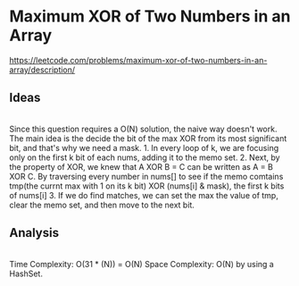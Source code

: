 # Maximum XOR of Two Numbers in an Array

https://leetcode.com/problems/maximum-xor-of-two-numbers-in-an-array/description/ <br>
  
  <h2>Ideas</h2><br>
  Since this question requires a O(N) solution, the naive way doesn't work.  
  The main idea is the decide the bit of the max XOR from its most significant bit, and that's why we need a mask.  
  1. In every loop of k, we are focusing only on the first k bit of each nums, adding it to the memo set.  
  2. Next, by the property of XOR, we knew that A XOR B = C can be written as A = B XOR C.
  By traversing every number in nums[] to see if the memo comtains tmp(the currnt max with 1 on its k bit) XOR (nums[i] & mask), the first k bits of nums[i]  
  3. If we do find matches, we can set the max the value of tmp, clear the memo set, and then move to the next bit.  
  
  <h2>Analysis</h2><br>
  Time Complexity: O(31 * (N)) = O(N)
  Space Complexity: O(N) by using a HashSet.
  